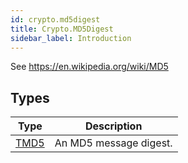 ```yaml
---
id: crypto.md5digest
title: Crypto.MD5Digest
sidebar_label: Introduction
---
```




See <https://en.wikipedia.org/wiki/MD5>


## Types
| Type | Description |
|---|---|
| [TMD5](../../crypto/crypto.md5digest/tmd5) | An MD5 message digest. |

